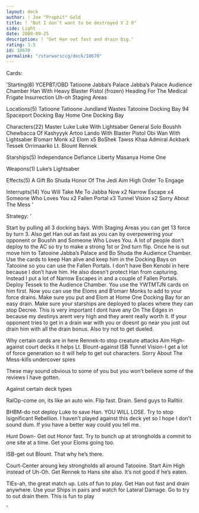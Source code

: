 ```yaml
---
layout: deck
author: ! Joe "Prophit" Gold
title: ! "But I don’t want to be destroyed V 2 0"
side: Light
date: 2000-09-25
description: ! "Get Han out fast and drain big."
rating: 3.5
id: 10670
permalink: "/starwarsccg/deck/10670"
---
```

Cards: 

'Starting(8)
YCEPBT/OBD
Tatioone Jabba&#8217;s Palace
Jabba&#8217;s Palace Audience Chamber
Han With Heavy Blaster Pistol (frozen)
Heading For The Medical Frigate
Insurrection
Uh-oh
Staging Areas

Locations(5)
Tatioone
Tatioone Jundland Wastes
Tatooine Docking Bay 94
Spaceport Docking Bay
Home One Docking Bay

Characters(22)
Master Luke
Luke With Lightsaber
General Solo
Boushh
Chewbacca Of Kashyyyk
Artoo
Lando With Blaster Pistol
Obi Wan With Lightsaber
B&#8217;omarr Monk x2
Elom x5
BoShek
Tawss Khaa
Admiral Ackbark
Tessek
Orrimaarko
Lt. Blount
Rennek

Starships(5)
Independance
Defiance
Liberty
Masanya
Home One

Weapons(1)
Luke&#8217;s Lightsaber

Effects(5)
A Gift
Bo Shuda
Honor Of The Jedi
Aim High
Order To Engage

Interrupts(14)
You Will Take Me To Jabba Now x2
Narrow Escape x4
Someone Who Loves You x2
Fallen Portal x3
Tunnel Vision x2
Sorry About The Mess
'

Strategy: '

Start by pulling all 3 docking bays. With Staging Areas you can get 13 force by turn 3. Also get Han out as fast as you can by overpowering your opponent or Boushh and Someone Who Loves You. A lot of people don’t deploy to the AC so try to make a strong 1st or 2nd turn flip. Once he is out move him to Tatooine Jabba’s Palace and Bo Shuda the Audience Chamber. Use the cards to keep Han alive and keep him in the Docking Bays on Tatooine so you can use the Fallen Portals. I don’t have Ben Kenobi in here because I don’t have him. He also doesn’t protect Han from capturing. Instead I put a lot of Narrow Escapes in and a couple of Fallen Portals. Deploy Tessek to the Audience Chamber. You use the YWTMTJN cards on him first. Now you can use the Eloms and B’omarr Monks to add to your force drains. Make sure you put and Elom at Home One Docking Bay for an easy drain. Make sure your starships are deployed to places where they can stop Decree. This is very important I dont have any On The Edges in because my destinys arent very high and they arent really worth it. If your opponent tries to get in a drain war with you or doesnt go near you just out drain him with all the drain bonus. Also try not to get dueled.

Why certain cards are in here
Rennek-to stop creature attacks
Aim High-against court decks it helps
Lt. Blount-against ISB
Tunnel Vision-I get a lot of force generation so it will help to get out characters.
Sorry About The Mess-kills undercover spies

These may sound obvious to some of you but you won’t believe some of the reviews I have gotten.

Against certain deck types

RalOp-come on, its like an auto win. Flip fast. Drain. Send guys to Ralltiir.

BHBM-do not deploy Luke to save Han. YOU WILL LOSE. Try to stop Isignificant Rebellion. I haven’t played against this deck yet so I hope I don’t sound dum. If you have a better way could you tell me.

Hunt Down- Get out Honor fast. Try to bunch up at strongholds a commit to one site at a time. Get your Eloms going too.

ISB-get out Blount. That why he’s there.

Court-Center aroung key strongholds all around Tatooine. Start Aim High instead of Uh-Oh. Get Rennek to Hans site also. It’s not good if he’s eaten.

TIEs-ah, the great match up. Lots of fun to play. Get Han out fast and drain anywhere. Use your Ships in pairs and watch for Lateral Damage. Go to try to out drain them. This is fun to play




'
